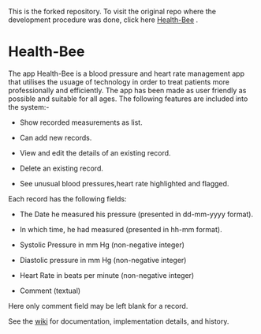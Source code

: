 This is the forked repository. To visit the original repo where the development procedure was done, click here [Health-Bee](https://github.com/asif-saad/Health-Bee) .

# Health-Bee
The app Health-Bee is a blood pressure and heart rate management app that utilises the usuage of technology in order to treat patients more professionally and efficiently. The app has been made as user friendly as possible and suitable for all ages.
The following features are included into the system:-

- Show recorded measurements as list.

- Can add new records.

- View and edit the details of an existing record.

- Delete an existing record.

- See unusual blood pressures,heart rate highlighted and flagged.

Each record has the following fields:

- The Date he measured his pressure (presented in dd-mm-yyyy format).

- In which time, he had measured (presented in hh-mm format).

- Systolic Pressure in mm Hg (non-negative integer)

- Diastolic pressure in mm Hg (non-negative integer)

- Heart Rate in beats per minute (non-negative integer)

- Comment (textual)

Here only comment field may be left blank for a record.

See the [wiki](https://github.com/asif-saad/Health-Bee/wiki) for documentation, implementation details, and history.


